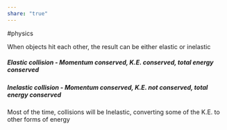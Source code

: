 ```yaml
---  
share: "true"  
---  
```

#physics   
  
When objects hit each other, the result can be either elastic or inelastic  
  
##### Elastic collision - Momentum conserved, K.E. conserved, total energy conserved  
  
##### Inelastic collision - Momentum conserved, K.E. not conserved, total energy conserved  
  
Most of the time, collisions will be Inelastic, converting some of the K.E. to other forms of energy